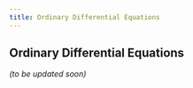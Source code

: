 ```yaml
---
title: Ordinary Differential Equations
---
```


## Ordinary Differential Equations

_(to be updated soon)_
